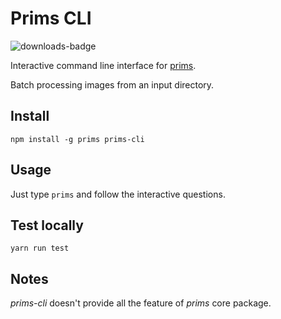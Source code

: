 # Prims CLI

![downloads-badge](https://img.shields.io/npm/dt/prims-cli.svg)

Interactive command line interface for [prims](../prims/).

Batch processing images from an input directory.

## Install

`npm install -g prims prims-cli`

## Usage

Just type `prims` and follow the interactive questions.

## Test locally

`yarn run test`

## Notes

*prims-cli* doesn't provide all the feature of *prims* core package.
